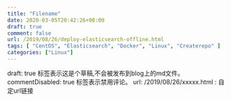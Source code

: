 ```yaml
---
title: "Filename"
date: 2020-03-05T20:42:26+08:00
draft: true
comment: false
url: /2019/08/26/deploy-elasticsearch-offline.html
tags: [ "CentOS", "Elasticsearch", "Docker", "Linux", "Createrepo" ]
categories: ["Linux"]
---
```


draft: true 标签表示这是个草稿,不会被发布到blog上的md文件。
commentDisabled: true 标签表示禁用评论。
url: /2019/08/26/xxxxx.html : 自定url链接
<!--more-->
